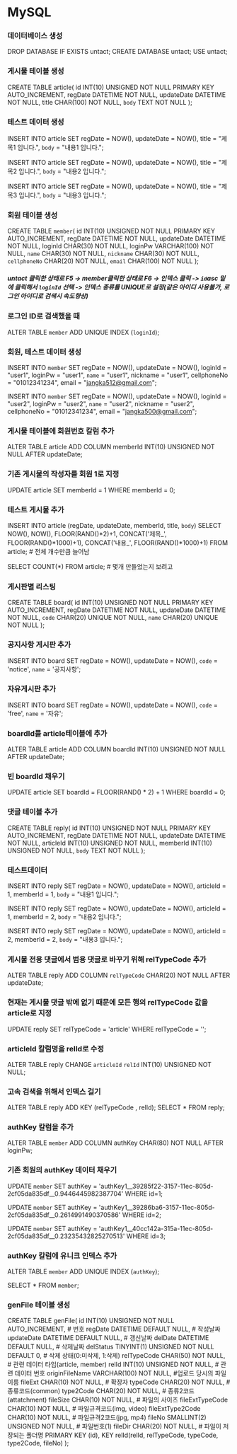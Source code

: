 # MySQL

### 데이터베이스 생성

DROP DATABASE IF EXISTS untact;
CREATE DATABASE untact;
USE untact;

### 게시물 테이블 생성

CREATE TABLE article(
	id INT(10) UNSIGNED NOT NULL PRIMARY KEY AUTO_INCREMENT,
	regDate DATETIME NOT NULL,
	updateDate DATETIME NOT NULL,
	title CHAR(100) NOT NULL,
	`body` TEXT NOT NULL
);

### 테스트 데이터 생성

INSERT INTO article
SET regDate = NOW(),
updateDate = NOW(),
title = "제목1 입니다.",
`body` = "내용1 입니다.";

INSERT INTO article
SET regDate = NOW(),
updateDate = NOW(),
title = "제목2 입니다.",
`body` = "내용2 입니다.";

INSERT INTO article
SET regDate = NOW(),
updateDate = NOW(),
title = "제목3 입니다.",
`body` = "내용3 입니다.";

### 회원 테이블 생성

CREATE TABLE `member`(
	id INT(10) UNSIGNED NOT NULL PRIMARY KEY AUTO_INCREMENT,
	regDate DATETIME NOT NULL,
	updateDate DATETIME NOT NULL,
	loginId CHAR(30) NOT NULL,
	loginPw VARCHAR(100) NOT NULL,
	`name` CHAR(30) NOT NULL,
	`nickname` CHAR(30) NOT NULL,
	`cellphoneNo` CHAR(20) NOT NULL,
	`email` CHAR(100) NOT NULL
);

##### untact 클릭한 상태로 F5 -> member클릭한 상태로 F6 -> 인덱스 클릭 -> `id`asc 밑에 클릭해서 `loginId` 선택 -> 인덱스 종류를 UNIQUE로 설정(같은 아이디 사용불가, 로그인 아이디로 검색시 속도향상)
### 로그인 ID로 검색했을 때
ALTER TABLE `member` ADD UNIQUE INDEX (`loginId`);

### 회원, 테스트 데이터 생성
INSERT INTO `member`
SET regDate = NOW(),
updateDate = NOW(),
loginId = "user1",
loginPw = "user1",
`name` = "user1",
nickname = "user1",
cellphoneNo = "01012341234",
email = "jangka512@gmail.com";

INSERT INTO `member`
SET regDate = NOW(),
updateDate = NOW(),
loginId = "user2",
loginPw = "user2",
`name` = "user2",
nickname = "user2",
cellphoneNo = "01012341234",
email = "jangka500@gmail.com";

### 게시물 테이블에 회원번호 칼럼 추가

ALTER TABLE article ADD COLUMN memberId INT(10) UNSIGNED NOT NULL AFTER updateDate;

### 기존 게시물의 작성자를 회원 1로 지정

UPDATE article
SET memberId = 1
WHERE memberId = 0;

### 테스트 게시물 추가

INSERT INTO article
(regDate, updateDate, memberId, title, `body`)
SELECT NOW(), NOW(), FLOOR(RAND()*2)+1, CONCAT('제목_', FLOOR(RAND()*1000)+1), CONCAT('내용_', FLOOR(RAND()*1000)+1)
FROM article;									# 전체 개수만큼 늘어남

SELECT COUNT(*) FROM article;	# 몇개 만들었는지 보려고

### 게시판별 리스팅
CREATE TABLE board(
	id INT(10) UNSIGNED NOT NULL PRIMARY KEY AUTO_INCREMENT,
	regDate DATETIME NOT NULL,
	updateDate DATETIME NOT NULL,
	`code` CHAR(20) UNIQUE NOT NULL,
	`name` CHAR(20) UNIQUE NOT NULL
);

### 공지사항 게시판 추가
INSERT INTO board
SET regDate = NOW(),
updateDate = NOW(),
`code` = 'notice',
`name` = '공지사항';

### 자유게시판 추가
INSERT INTO board
SET regDate = NOW(),
updateDate = NOW(),
`code` = 'free',
`name` = '자유';

### boardId를 article테이블에 추가
ALTER TABLE article ADD COLUMN boardId INT(10) UNSIGNED NOT NULL AFTER updateDate;

### 빈 boardId 채우기
UPDATE article
SET boardId = FLOOR(RAND() * 2) + 1
WHERE boardId = 0;

### 댓글 테이블 추가
CREATE TABLE reply(
	id INT(10) UNSIGNED NOT NULL PRIMARY KEY AUTO_INCREMENT,
	regDate DATETIME NOT NULL,
	updateDate DATETIME NOT NULL,
	articleId INT(10) UNSIGNED NOT NULL,
	memberId INT(10) UNSIGNED NOT NULL,
	`body` TEXT NOT NULL
);

### 테스트데이터

INSERT INTO reply
SET regDate = NOW(),
updateDate = NOW(),
articleId = 1,
memberId = 1,
`body` = "내용1 입니다.";

INSERT INTO reply
SET regDate = NOW(),
updateDate = NOW(),
articleId = 1,
memberId = 2,
`body` = "내용2 입니다.";

INSERT INTO reply
SET regDate = NOW(),
updateDate = NOW(),
articleId = 2,
memberId = 2,
`body` = "내용3 입니다.";

### 게시물 전용 댓글에서 범용 댓글로 바꾸기 위해 relTypeCode 추가

ALTER TABLE reply ADD COLUMN `relTypeCode` CHAR(20) NOT NULL AFTER updateDate;

### 현재는 게시물 댓글 밖에 없기 때문에 모든 행의 relTypeCode 값을 article로 지정

UPDATE reply
SET relTypeCode = 'article'
WHERE relTypeCode = '';

### articleId 칼럼명을 relId로 수정

ALTER TABLE reply CHANGE `articleId` `relId` INT(10) UNSIGNED NOT NULL;

### 고속 검색을 위해서 인덱스 걸기

ALTER TABLE reply ADD KEY (relTypeCode , relId);
SELECT * FROM reply;

### authKey 칼럼을 추가
ALTER TABLE `member` ADD COLUMN authKey CHAR(80) NOT NULL AFTER loginPw;

### 기존 회원의 authKey 데이터 채우기
UPDATE `member`
SET authKey = 'authKey1__39285f22-3157-11ec-805d-2cf05da835df__0.9446445982387704'
WHERE id=1;

UPDATE `member`
SET authKey = 'authKey1__39286ba6-3157-11ec-805d-2cf05da835df__0.2614991490370586'
WHERE id=2;

UPDATE `member`
SET authKey = 'authKey1__40cc142a-315a-11ec-805d-2cf05da835df__0.23235432825270513'
WHERE id=3;

### authKey 칼럼에 유니크 인덱스 추가
ALTER TABLE `member` ADD UNIQUE INDEX (`authKey`);

SELECT * FROM `member`;

### genFile 테이블 생성
CREATE TABLE genFile(
	id INT(10) UNSIGNED NOT NULL AUTO_INCREMENT,	# 번호
	regDate DATETIME DEFAULT NULL,									# 작성날짜
	updateDate DATETIME DEFAULT NULL,							# 갱신날짜
	delDate DATETIME DEFAULT NULL,									# 삭제날짜
	delStatus TINYINT(1) UNSIGNED NOT NULL DEFAULT 0,	# 삭제 상태(0:미삭제, 1:삭제)
	relTypeCode CHAR(50) NOT NULL,									# 관련 데이터 타입(article, member)
	relId INT(10) UNSIGNED NOT NULL,									# 관련 데이터 번호
	originFileName VARCHAR(100) NOT NULL,						#업로드 당시의 파일 이름
	fileExt CHAR(10) NOT NULL,												# 확장자
	typeCode CHAR(20) NOT NULL,											# 종류코드(common)
	type2Code CHAR(20) NOT NULL,										# 종류2코드(attatchment)
	fileSize CHAR(10) NOT NULL,												# 파일의 사이즈
	fileExtTypeCode CHAR(10) NOT NULL,								# 파일규격코드(img, video)
	fileExtType2Code CHAR(10) NOT NULL,							# 파일규격2코드(jpg, mp4)
	fileNo SMALLINT(2) UNSIGNED NOT NULL,						# 파일번호(1)
	fileDir CHAR(20) NOT NULL,												# 파일이 저장되는 폴더명
	PRIMARY KEY (id),
	KEY relId(relId, relTypeCode, typeCode, type2Code, fileNo)
);
